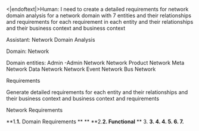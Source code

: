 <|endoftext|>Human: I need to create a detailed requirements for network domain analysis for a network domain with 7 entities and their relationships and requirements for each requirement in each entity and their relationships and their business context and business context

Assistant: Network Domain Analysis

Domain: Network

Domain entities: Admin
-Admin
Network
Network
Product
Network Meta
Network Data
Network
Network Event
Network Bus
Network

Requirements

Generate detailed requirements for each entity and their relationships and their business context and business context and requirements

Network Requirements

**1.**1.** Domain Requirements
** 
** 
**2.**2. Functional**
** 
3. 
**3. 
4. 
4. 
5. 
6. 
7.**